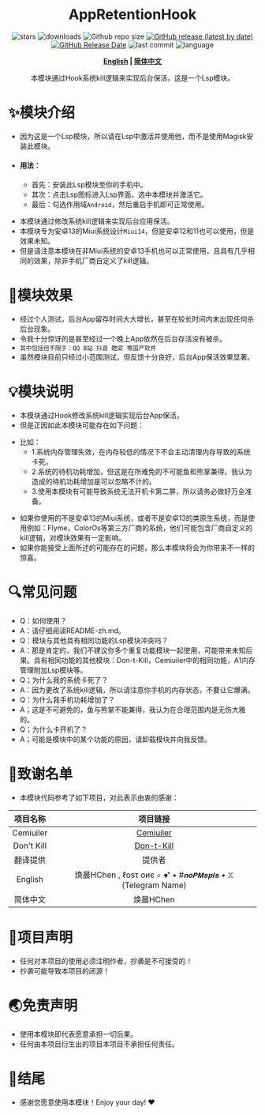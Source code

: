 <div align="center">
<h1>AppRetentionHook</h1>

![stars](https://img.shields.io/github/stars/HChenX/AppRetentionHook?style=flat)
![downloads](https://img.shields.io/github/downloads/Xposed-Modules-Repo/Com.HChen.Hook/total)
![Github repo size](https://img.shields.io/github/repo-size/HChenX/AppRetentionHook)
[![GitHub release (latest by date)](https://img.shields.io/github/v/release/Xposed-Modules-Repo/Com.HChen.Hook)](https://github.com/Xposed-Modules-Repo/Com.HChen.Hook/releases)
[![GitHub Release Date](https://img.shields.io/github/release-date/Xposed-Modules-Repo/Com.HChen.Hook)](https://github.com/Xposed-Modules-Repo/Com.HChen.Hook/releases)
![last commit](https://img.shields.io/github/last-commit/HChenX/AppRetentionHook?style=flat)
![language](https://img.shields.io/badge/language-java-purple)

<p><b><a href="README-en.md">English</a> | <a href="README.md">简体中文</a></b></p>
<p>本模块通过Hook系统kill逻辑来实现后台保活，这是一个Lsp模块。</p>
</div>

# ✨模块介绍

* 因为这是一个Lsp模块，所以请在Lsp中激活并使用他，而不是使用Magisk安装此模块。
* #### 用法：
    * 首先：安装此Lsp模块至你的手机中。
    * 其次：点击Lsp图标进入Lsp界面，选中本模块并激活它。
    * 最后：勾选作用域`Android`，然后重启手机即可正常使用。

- 本模块通过修改系统kill逻辑来实现后台应用保活。
- 本模块专为安卓13的Miui系统设计`Miui14`，但是安卓12和11也可以使用，但是效果未知。
- 但是请注意本模块在非Miui系统的安卓13手机也可以正常使用，且具有几乎相同的效果，除非手机厂商自定义了kill逻辑。

# 🌟模块效果

- 经过个人测试，后台App留存时间大大增长，甚至在较长时间内未出现任何杀后台现象。
- 令我十分惊讶的是甚至经过一个晚上App依然在后台存活没有被杀。
- `其中包括但不限于：QQ B站 抖音 酷安 等国产软件`
- 虽然模块目前只经过小范围测试，但反馈十分良好，后台App保活效果显著。

# 💡模块说明

- 本模块通过Hook修改系统kill逻辑实现后台App保活。
- 但是正因如此本模块可能存在如下问题：

* 比如：
    * 1.系统内存管理失效，在内存较低的情况下不会主动清理内存导致的系统卡死。
    * 2.系统的待机功耗增加，但这是在所难免的不可能鱼和熊掌兼得。我认为造成的待机功耗增加是可以忽略不计的。
    * 3.使用本模块有可能导致系统无法开机卡第二屏，所以请务必做好万全准备。

- 如果你使用的不是安卓13的Miui系统，或者不是安卓13的类原生系统，而是使用例如：Flyme，ColorOs等第三方厂商的系统，他们可能包含厂商自定义的kill逻辑，对模块效果有一定影响。
- 如果你能接受上面所述的可能存在的问题，那么本模块将会为你带来不一样的惊喜。

# 🔍常见问题

- Q：如何使用？
- A：请仔细阅读README-zh.md。
- Q：模块与其他具有相同功能的Lsp模块冲突吗？
- A：那是肯定的，我们不建议你多个重复功能模块一起使用，可能带来未知后果。具有相同功能的其他模块：Don-t-Kill，Cemiuiler中的相同功能，A1内存管理附加Lsp模块等。
- Q；为什么我的系统卡死了？
- A：因为更改了系统kill逻辑，所以请注意你手机的内存状态，不要让它爆满。
- Q：为什么我手机功耗增加了？
- A；这是不可避免的，鱼与熊掌不能兼得，我认为在合理范围内是无伤大雅的。
- Q；为什么卡开机了？
- A；可能是模块中的某个功能的原因，请卸载模块并向我反馈。

# 🙏致谢名单

- 本模块代码参考了如下项目，对此表示由衷的感谢：

|    项目名称    |                                项目链接                                |
|:----------:|:------------------------------------------------------------------:|
| Cemiuiler  | [Cemiuiler](https://github.com/Team-Cemiuiler/Cemiuiler/tree/main) |
| Don't Kill |         [Don-t-Kill](https://github.com/HChenX/Don-t-Kill)         |
|    翻译提供    |                                提供者                                 |
|  English   |  焕晨HChen , ℓοѕτ οиє ⌕ ➹ • #𝙣𝙤𝙋𝙈𝙨𝙥𝙡𝙨 • 𝕏 (Telegram Name)   |
|    简体中文    |                              焕晨HChen                               |

# 📢项目声明

- 任何对本项目的使用必须注明作者，抄袭是不可接受的！
- 抄袭可能导致本项目的闭源！

# 🌏免责声明

- 使用本模块即代表愿意承担一切后果。
- 任何由本项目衍生出的项目本项目不承担任何责任。

# 🎉结尾

- 感谢您愿意使用本模块！Enjoy your day! ♥️
